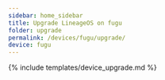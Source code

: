 ```yaml
---
sidebar: home_sidebar
title: Upgrade LineageOS on fugu
folder: upgrade
permalink: /devices/fugu/upgrade/
device: fugu
---
```

{% include templates/device_upgrade.md %}
